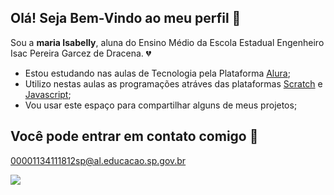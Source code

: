 ## Olá! Seja Bem-Vindo ao meu perfil 👋
Sou a **maria Isabelly**, aluna do Ensino Médio da Escola Estadual Engenheiro Isac Pereira Garcez de Dracena. 💔

- Estou estudando nas aulas de Tecnologia pela Plataforma [Alura](https://www.alura.com.br);
- Utilizo nestas aulas as programações atráves das plataformas [Scratch](https://scratch.mit.edu/) e [Javascript](https://editor.p5js.org/);
- Vou usar este espaço para compartilhar alguns de meus projetos;

## Você pode entrar em contato comigo 📧

00001134111812sp@al.educacao.sp.gov.br

![](https://media1.tenor.com/m/PTmve-UgopkAAAAC/groot-baby.gif)
